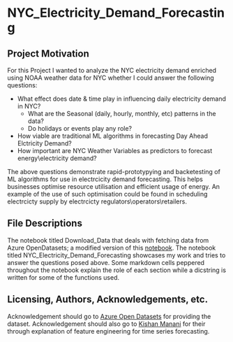 # NYC_Electricity_Demand_Forecasting

## Project Motivation
For this Project I wanted to analyze the NYC electricity demand enriched using NOAA weather data for NYC whether I could answer the following questions:
- What effect does date & time play in influencing daily electricity demand in NYC?
    - What are the Seasonal (daily, hourly, monthly, etc) patterns in the data?
    - Do holidays or events play any role?
- How viable are traditional ML algorithms in forecasting Day Ahead Elctricity Demand?
- How important are NYC Weather Variables as predictors to forecast energy\electricity demand?

The above questions demonstrate rapid-prototypying and backetesting of ML algorithms for use in electrcicity demand forecasting. This helps businesses optimise resource utilisation and efficient usage of energy. An example of the use of such optimisation could be found in scheduling electrcicty supply by electrcicty regulators\operators\retailers.

## File Descriptions
The notebook titled Download_Data that deals with fetching data from Azure OpenDatasets; a modified version of this [notebook](https://github.com/Azure/OpenDatasetsNotebooks/blob/master/tutorials/energy-join/01-energy-join-weather-in-pandas.ipynb).
The notebook titled NYC_Electricity_Demand_Forecasting showcases my work and tries to answer the questions posed above. Some markdown cells peppered throughout the notebook explain the role of each section while a dicstring is written for some of the functions used.

## Licensing, Authors, Acknowledgements, etc.
Acknowledgement should go to [Azure Open Datasets](https://azure.microsoft.com/en-us/products/open-datasets) for providing the dataset. Acknowledgement should also go to [Kishan Manani](https://github.com/trainindata/feature-engineering-for-time-series-forecasting) for their through explanation of feature engineering for time series forecasting.